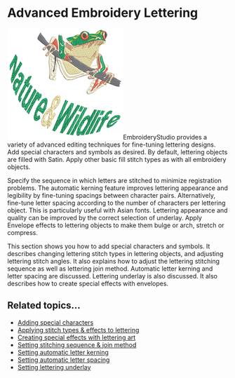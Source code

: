 # Advanced Embroidery Lettering

![AdvancedLetteringSample.png](assets/AdvancedLetteringSample.png)EmbroideryStudio provides a variety of advanced editing techniques for fine-tuning lettering designs. Add special characters and symbols as desired. By default, lettering objects are filled with Satin. Apply other basic fill stitch types as with all embroidery objects.

Specify the sequence in which letters are stitched to minimize registration problems. The automatic kerning feature improves lettering appearance and legibility by fine-tuning spacings between character pairs. Alternatively, fine-tune letter spacing according to the number of characters per lettering object. This is particularly useful with Asian fonts. Lettering appearance and quality can be improved by the correct selection of underlay. Apply Envelope effects to lettering objects to make them bulge or arch, stretch or compress.

This section shows you how to add special characters and symbols. It describes changing lettering stitch types in lettering objects, and adjusting lettering stitch angles. It also explains how to adjust the lettering stitching sequence as well as lettering join method. Automatic letter kerning and letter spacing are discussed. Lettering underlay is also discussed. It also describes how to create special effects with envelopes.

## Related topics...

- [Adding special characters](Adding_special_characters)
- [Applying stitch types & effects to lettering](Applying_stitch_types_effects_to_lettering)
- [Creating special effects with lettering art](Creating_special_effects_with_lettering_art)
- [Setting stitching sequence & join method](Setting_stitching_sequence_join_method)
- [Setting automatic letter kerning](Setting_automatic_letter_kerning)
- [Setting automatic letter spacing](Setting_automatic_letter_spacing)
- [Setting lettering underlay](Setting_lettering_underlay)
